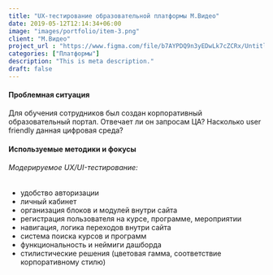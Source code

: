 ```yaml
---
title: "UX-тестирование образовательной платформы М.Видео"
date: 2019-05-12T12:14:34+06:00
image: "images/portfolio/item-3.png"
client: "М.Видео"
project_url : "https://www.figma.com/file/b7AYPDQ9n3yEDwLk7cZCRx/Untitled?node-id=3%3A69&t=jgNFy8WQjfF3F9L8-0"
categories: ["Платформы"]
description: "This is meta description."
draft: false
---
```


#### Проблемная ситуация

Для обучения сотрудников был создан корпоративный образовательный портал. Отвечает ли он запросам ЦА? Насколько user friendly данная цифровая среда? 


#### Используемые методики и фокусы

###### Модерируемое UX/UI-тестирование:
- удобство авторизации 
- личный кабинет
- организация блоков и модулей внутри сайта
- регистрация пользователя на курсе, программе, мероприятии
- навигация, логика переходов внутри сайта
- система поиска курсов и программ 
- функциональность и неймиги дашборда
- стилистические решения (цветовая гамма, соответствие корпоративному стилю)
